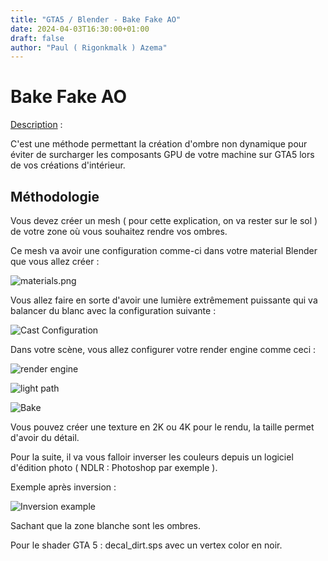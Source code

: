 ```yaml
---
title: "GTA5 / Blender - Bake Fake AO"
date: 2024-04-03T16:30:00+01:00
draft: false
author: "Paul ( Rigonkmalk ) Azema"
---
```


# Bake Fake AO

<u>Description</u> :

C'est une méthode permettant la création d'ombre non dynamique pour éviter de surcharger les composants GPU de votre machine sur GTA5 lors de vos créations d'intérieur.

## Méthodologie

Vous devez créer un mesh ( pour cette explication, on va rester sur le sol ) de votre zone où vous souhaitez rendre vos ombres.

Ce mesh va avoir une configuration comme-ci dans votre material Blender que vous allez créer :

![materials.png](/blog/img/ao/materials.png)

Vous allez faire en sorte d'avoir une lumière extrêmement puissante qui va balancer du blanc avec la configuration suivante :

![Cast Configuration](/blog/img/ao/cast.png)

Dans votre scène, vous allez configurer votre render engine comme ceci :

![render engine](/blog/img/ao/render1.png)

![light path](/blog/img/ao/render2.png)

![Bake](/blog/img/ao/render3.png)

Vous pouvez créer une texture en 2K ou 4K pour le rendu, la taille permet d'avoir du détail.

Pour la suite, il va vous falloir inverser les couleurs depuis un logiciel d'édition photo ( NDLR : Photoshop par exemple ).

Exemple après inversion :

![Inversion example](/blog/img/ao/invert.png)

Sachant que la zone blanche sont les ombres.

Pour le shader GTA 5 : decal_dirt.sps avec un vertex color en noir.

